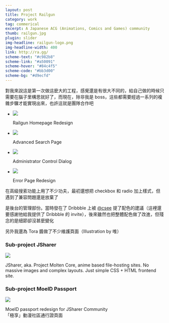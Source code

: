 ```yaml
---
layout: post
title: Project Railgun
category: work
tag: commerical
excerpt: A Japanese ACG (Animations, Comics and Games) community
thumb: railgun.jpg
plugin: slider
img-headline: railgun-logo.png
img-headline-width: 400
link: http://ra.gg/
scheme-text: "#c982b8"
scheme-link: "#a50091"
scheme-hover: "#84c4f5"
scheme-code: "#bb3d00"
scheme-bg: "#d9ecfd"
---
```


<div class=txt>
  <p lang=zh>對我來說這是第一次做這麼大的工程，感覺還是有很大不同的，給自己做的時候只需要在腦子里構思就好了，而現在，除非我是 boss，這些都需要經過一系列的複雜步驟才能實現出來，也許這就是團隊合作吧</p>

  <div class="flexslider">
    <ul class="slides">
      <li>
        <p class=browser><img src="{{ site.file }}/railgun.png"></p>
        <p class="flex-caption">Railgun Homepage Redesign</p>
      </li>
      <li>
        <p class=browser><img src="{{ site.file }}/railgun-search-large.png"></p>
        <p class="flex-caption">Advanced Search Page</p>
      </li>
      <li>
        <p class=browser><img src="{{ site.file }}/railgun-tag-large.png"></p>
        <p class="flex-caption">Administrator Control Dialog</p>
      </li>
      <li>
        <p class=browser><img src="{{ site.file }}/railgun-error-large.png"></p>
        <p class="flex-caption">Error Page Redesign</p>
      </li>
    </ul>
  </div><!-- .flexslider -->

  <p lang=zh>在高級搜索功能上用了不少功夫，最初還想把 checkbox 和 radio 加上樣式，但遇到了兼容問題還是放棄了</p>
  <p lang=zh>是後台的管理部份。當時發在了 Dribbble 上被 <a href="http://twitter.com/csee" title="">@csee</a> 提了配色的建議（這裡還要感謝他給我提供了 Dribbble 的 invite），後來雖然也把整體配色做了改進，但殘念的是細節卻沒甚麼變化</p>
  <p lang=zh>另外我還為 Tora 醬做了不少維護頁面（Illustration by 唯）</p>

  <h3>Sub-project JSharer</h3>

  <p class=browser><img src="{{ site.file }}/railgun-jsharer-large.png"></p>

  <p>JSharer, aka. Project Molten Core, anime based file-hosting sites. No massive images and complex layouts. Just simple CSS + HTML frontend site.</p>

  <h3>Sub-project MoeID Passport</h3>

  <p class=browser><img src="{{ site.file }}/moeid.png"></p>

  <p>MoeID passport redesign for JSharer Community<br>「極享」動漫社區通行證頁面</p>
</div>